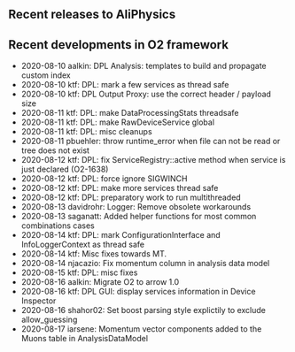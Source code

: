 ## Recent releases to AliPhysics
## Recent developments in O2 framework
- 2020-08-10 aalkin: DPL Analysis: templates to build and propagate custom index
- 2020-08-10 ktf:  DPL: mark a few services as thread safe 
- 2020-08-10 ktf: DPL Output Proxy: use the correct header / payload size
- 2020-08-11 ktf: DPL: make DataProcessingStats threadsafe
- 2020-08-11 ktf: DPL: make RawDeviceService global
- 2020-08-11 ktf: DPL: misc cleanups
- 2020-08-11 pbuehler: throw runtime_error when file can not be read or tree does not exist
- 2020-08-12 ktf: DPL: fix ServiceRegistry::active method when service is just declared (O2-1638)
- 2020-08-12 ktf: DPL: force ignore SIGWINCH
- 2020-08-12 ktf: DPL: make more services thread safe
- 2020-08-12 ktf: DPL: preparatory work to run multithreaded
- 2020-08-13 davidrohr: Logger: Remove obsolete workarounds
- 2020-08-13 saganatt: Added helper functions for most common combinations cases
- 2020-08-14 ktf: DPL: mark ConfigurationInterface and InfoLoggerContext as thread safe
- 2020-08-14 ktf: Misc fixes towards MT.
- 2020-08-14 njacazio: Fix momentum column in analysis data model
- 2020-08-15 ktf: DPL: misc fixes
- 2020-08-16 aalkin: Migrate O2 to arrow 1.0
- 2020-08-16 ktf: DPL GUI: display services information in Device Inspector
- 2020-08-16 shahor02: Set boost parsing style explictily to exclude allow_guessing
- 2020-08-17 iarsene: Momentum vector components added to the Muons table in AnalysisDataModel
